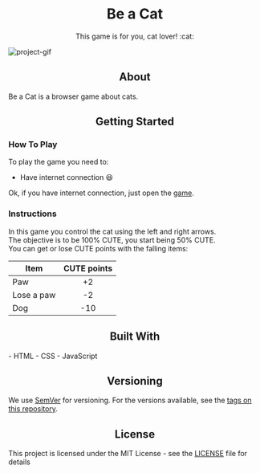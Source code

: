 <h1 align="center">Be a Cat</h1>   
  
<p align="center">This game is for you, cat lover! :cat:</p>   

<!-- BADGES -->

<!-- IMAGEM -->
![project-gif](https://github.com/EricMGS/BeACat/blob/master/screenshot.gif)  
   
   
<h2 align="center">About</h2>
Be a Cat is a browser game about cats.  

<h2 align="center">Getting Started</h2>
   
### How To Play 
To play the game you need to:  
- Have internet connection :laughing:  
  
Ok, if you have internet connection, just open the [game](https://ericmgs.github.io/BeACat/).  

### Instructions
In this game you control the cat using the left and right arrows.  
The objective is to be 100% CUTE, you start being 50% CUTE.  
You can get or lose CUTE points with the falling items:

|   Item   |  CUTE points  |
|----------|:-------------:|
|    Paw   |       +2      |
|Lose a paw|       -2      |
|   Dog    |      -10      |

<h2 align="center">Built With</h2>
- HTML  
- CSS  
- JavaScript  

<h2 align="center">Versioning</h2>

We use [SemVer](http://semver.org/) for versioning. For the versions available, see the [tags on this repository](https://github.com/EricMGS/BeACat/tags). 

<h2 align="center">License</h2>

This project is licensed under the MIT License - see the [LICENSE](https://github.com/EricMGS/BeACat/blob/master/LICENSE) file for details
